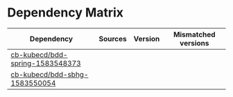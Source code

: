 # Dependency Matrix

Dependency | Sources | Version | Mismatched versions
---------- | ------- | ------- | -------------------
[cb-kubecd/bdd-spring-1583548373](https://github.com/cb-kubecd/bdd-spring-1583548373.git) |  | []() | 
[cb-kubecd/bdd-sbhg-1583550054](https://github.com/cb-kubecd/bdd-sbhg-1583550054.git) |  | []() | 

